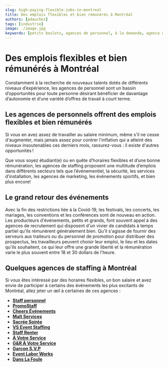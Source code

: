 ```yaml
---
slug: high-paying-flexible-jobs-in-montreal
title: Des emplois flexibles et bien rémunérés à Montréal
authors: [pdauchez]
tags: [industrie]
image: ./image.jpg
keywords: [petits boulots, agences de personnel, à la demande, agence de staffing, placement de personnel, emplois flexibles]
---
```


# Des emplois flexibles et bien rémunérés à Montréal

Constamment à la recherche de nouveaux talents dotés de différents niveaux d’expérience, les agences de personnel sont un bassin d’opportunités pour toute personne désirant bénéficier de davantage d’autonomie et d’une variété d’offres de travail à court terme.

<!--truncate-->

## Les agences de personnels offrent des emplois flexibles et bien rémunérés

Si vous en avez assez de travailler au salaire minimum, même s'il ne cesse d'augmenter, mais jamais assez pour contrer l'inflation qui a atteint des niveaux insoutenables ces derniers mois, rassurez-vous : il existe d'autres opportunités !

Que vous soyez étudiant(e) ou en quête d’horaires flexibles et d’une bonne rémunération, les agences de staffing proposent une multitude d’emplois dans différents secteurs tels que l’événementiel, la sécurité, les services d’installation, les agences de marketing, les événements sportifs, et bien plus encore!

## Le grand retour des événements
Avec la fin des restrictions liée à la Covid-19, les festivals, les concerts, les mariages, les conventions et les conférences sont de nouveau en action. Les producteurs d'événements, petits et grands, font souvent appel à des agences de recrutement qui disposent d'un vivier de candidats à temps partiel qu'ils rémunèrent généralement bien. Qu'il s'agisse de fournir des serveurs aux traiteurs ou du personnel de promotion pour distribuer des prospectus, les travailleurs peuvent choisir leur emploi, le lieu et les dates qu'ils souhaitent, ce qui leur offre une grande liberté et la rémunération varie le plus souvent entre 18 et 30 dollars de l'heure.

## Quelques agences de staffing à Montréal
Si vous êtes intéressé par des horaires flexibles, un bon salaire et avez envie de participer à certains des événements les plus excitants de Montréal, allez jeter un œil à certaines de ces agences :


- [**Staff personnel**](https://staffpersonnel.com)
- [**PromoStaff**](http://www.promostaff.ca)
- [**Cheers Événements**](https://www.cheersevenements.com)
- [**Malt Services**](mailto:recrutement@maltservices.com)
- [**Sacrée Soirée**](https://sacreesoiree.com)
- [**VS Event Staffing**](https://www.vsevents.ca/)
- [**Staff Renter**](https://www.staffrenter.com/)
- [**À Votre Service**](https://agenceavotreservice.com/)
- [**G&R À Votre Service**](http://gravotreservice.com/)
- [**Garcon S.V.P**](http://www.garconsvp.com)
- [**Event Labor Works**](https://www.eventlaborworks.com/fr/accueil/)
- [**Dans La Foule**](http://danslafoule.ca/)